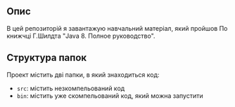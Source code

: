 ## Опис

В цей репозиторій я завантажую навчальний матеріал, який пройшов По книжчці Г.Шилдта "Java 8. Полное руководство".

## Структура папок

Проект містить дві папки, в який знаходиться код:

- `src`: містить незкомпельований код
- `bin`: містить уже скомпельований код, який можна запустити
